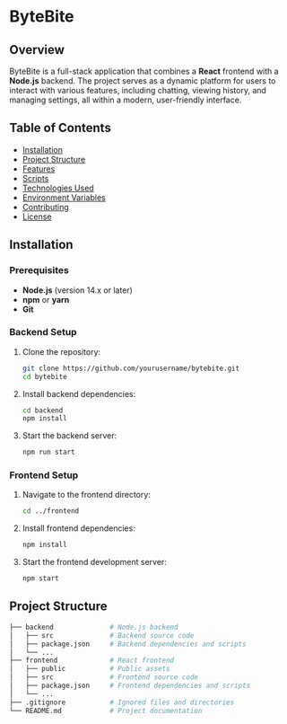 # ByteBite

## Overview

ByteBite is a full-stack application that combines a **React** frontend with a **Node.js** backend. The project serves as a dynamic platform for users to interact with various features, including chatting, viewing history, and managing settings, all within a modern, user-friendly interface.

## Table of Contents

- [Installation](#installation)
- [Project Structure](#project-structure)
- [Features](#features)
- [Scripts](#scripts)
- [Technologies Used](#technologies-used)
- [Environment Variables](#environment-variables)
- [Contributing](#contributing)
- [License](#license)

## Installation

### Prerequisites

- **Node.js** (version 14.x or later)
- **npm** or **yarn**
- **Git**

### Backend Setup

1. Clone the repository:

   ```bash
   git clone https://github.com/yourusername/bytebite.git
   cd bytebite
   ```

2. Install backend dependencies:

   ```bash
   cd backend
   npm install
   ```

3. Start the backend server:
   ```bash
   npm run start
   ```

### Frontend Setup

1. Navigate to the frontend directory:

   ```bash
   cd ../frontend
   ```

2. Install frontend dependencies:

   ```bash
   npm install
   ```

3. Start the frontend development server:
   ```bash
   npm start
   ```

## Project Structure

```bash
├── backend              # Node.js backend
│   ├── src              # Backend source code
│   ├── package.json     # Backend dependencies and scripts
│   └── ...
├── frontend             # React frontend
│   ├── public           # Public assets
│   ├── src              # Frontend source code
│   ├── package.json     # Frontend dependencies and scripts
│   └── ...
├── .gitignore           # Ignored files and directories
└── README.md            # Project documentation
```
